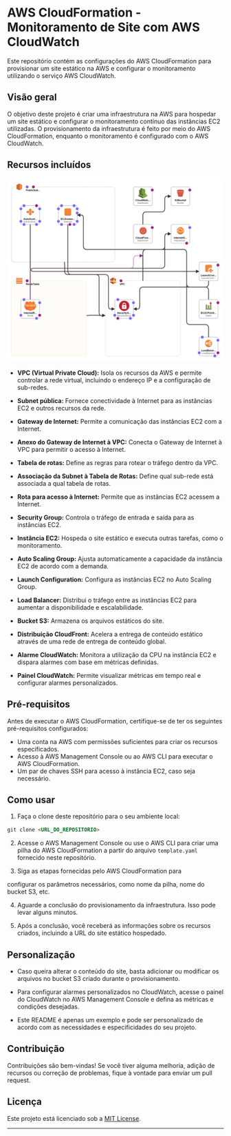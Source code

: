 
# AWS CloudFormation - Monitoramento de Site com AWS CloudWatch

Este repositório contém as configurações do AWS CloudFormation para provisionar um site estático na AWS e configurar o monitoramento utilizando o serviço AWS CloudWatch.

## Visão geral

O objetivo deste projeto é criar uma infraestrutura na AWS para hospedar um site estático e configurar o monitoramento contínuo das instâncias EC2 utilizadas. O provisionamento da infraestrutura é feito por meio do AWS CloudFormation, enquanto o monitoramento é configurado com o AWS CloudWatch.

## Recursos incluídos


<img src="./assets/template1-designer.png"/>

- **VPC (Virtual Private Cloud):** Isola os recursos da AWS e permite controlar a rede virtual, incluindo o endereço IP e a configuração de sub-redes.

- **Subnet pública:** Fornece conectividade à Internet para as instâncias EC2 e outros recursos da rede.

- **Gateway de Internet:** Permite a comunicação das instâncias EC2 com a Internet.

- **Anexo do Gateway de Internet à VPC:** Conecta o Gateway de Internet à VPC para permitir o acesso à Internet.

- **Tabela de rotas:** Define as regras para rotear o tráfego dentro da VPC.

- **Associação da Subnet à Tabela de Rotas:** Define qual sub-rede está associada a qual tabela de rotas.

- **Rota para acesso à Internet:** Permite que as instâncias EC2 acessem a Internet.

- **Security Group:** Controla o tráfego de entrada e saída para as instâncias EC2.

- **Instância EC2:** Hospeda o site estático e executa outras tarefas, como o monitoramento.

- **Auto Scaling Group:** Ajusta automaticamente a capacidade da instância EC2 de acordo com a demanda.

- **Launch Configuration:** Configura as instâncias EC2 no Auto Scaling Group.

- **Load Balancer:** Distribui o tráfego entre as instâncias EC2 para aumentar a disponibilidade e escalabilidade.

- **Bucket S3:** Armazena os arquivos estáticos do site.

- **Distribuição CloudFront:** Acelera a entrega de conteúdo estático através de uma rede de entrega de conteúdo global.

- **Alarme CloudWatch:** Monitora a utilização da CPU na instância EC2 e dispara alarmes com base em métricas definidas.

- **Painel CloudWatch:** Permite visualizar métricas em tempo real e configurar alarmes personalizados.

## Pré-requisitos

Antes de executar o AWS CloudFormation, certifique-se de ter os seguintes pré-requisitos configurados:

- Uma conta na AWS com permissões suficientes para criar os recursos especificados.
- Acesso à AWS Management Console ou ao AWS CLI para executar o AWS CloudFormation.
- Um par de chaves SSH para acesso à instância EC2, caso seja necessário.

## Como usar

1. Faça o clone deste repositório para o seu ambiente local:

```markdown
git clone <URL_DO_REPOSITORIO>
```

2. Acesse o AWS Management Console ou use o AWS CLI para criar uma pilha do AWS CloudFormation a partir do arquivo `template.yaml` fornecido neste repositório.

3. Siga as etapas fornecidas pelo AWS CloudFormation para

 configurar os parâmetros necessários, como nome da pilha, nome do bucket S3, etc.

4. Aguarde a conclusão do provisionamento da infraestrutura. Isso pode levar alguns minutos.

5. Após a conclusão, você receberá as informações sobre os recursos criados, incluindo a URL do site estático hospedado.

## Personalização

- Caso queira alterar o conteúdo do site, basta adicionar ou modificar os arquivos no bucket S3 criado durante o provisionamento.

- Para configurar alarmes personalizados no CloudWatch, acesse o painel do CloudWatch no AWS Management Console e defina as métricas e condições desejadas.

- Este README é apenas um exemplo e pode ser personalizado de acordo com as necessidades e especificidades do seu projeto.

## Contribuição

Contribuições são bem-vindas! Se você tiver alguma melhoria, adição de recursos ou correção de problemas, fique à vontade para enviar um pull request.

## Licença

Este projeto está licenciado sob a [MIT License](LICENSE).

---

